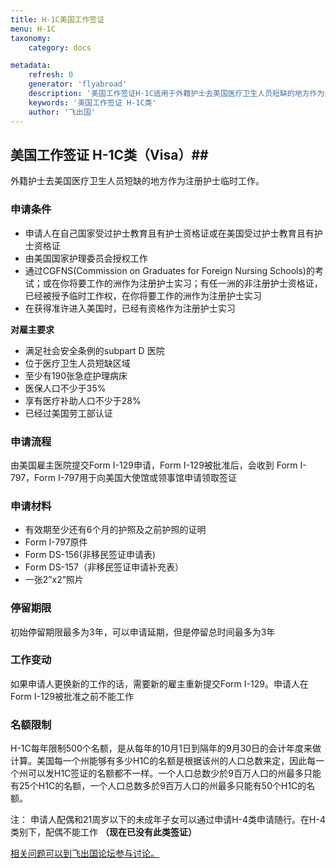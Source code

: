 ```yaml
---
title: H-1C美国工作签证 
menu: H-1C
taxonomy:
    category: docs

metadata:
    refresh: 0
    generator: 'flyabroad'
    description: '美国工作签证H-1C适用于外籍护士去美国医疗卫生人员短缺的地方作为注册护士临时工作。'
    keywords: '美国工作签证 H-1C类'
    author: '飞出国'
---
```

## 美国工作签证 H-1C类（Visa）##

外籍护士去美国医疗卫生人员短缺的地方作为注册护士临时工作。

### 申请条件 ###

- 申请人在自己国家受过护士教育且有护士资格证或在美国受过护士教育且有护士资格证
- 由美国国家护理委员会授权工作
- 通过CGFNS(Commission on Graduates for Foreign Nursing Schools)的考试；或在你将要工作的洲作为注册护士实习；有任一洲的非注册护士资格证，已经被授予临时工作权，在你将要工作的洲作为注册护士实习
- 在获得准许进入美国时，已经有资格作为注册护士实习

**对雇主要求**

- 满足社会安全条例的subpart D 医院
- 位于医疗卫生人员短缺区域
- 至少有190张急症护理病床
- 医保人口不少于35%
- 享有医疗补助人口不少于28%
- 已经过美国劳工部认证

### 申请流程  ###

由美国雇主医院提交Form I-129申请，Form I-129被批准后，会收到 Form I-797，Form I-797用于向美国大使馆或领事馆申请领取签证

### 申请材料 ###

- 有效期至少还有6个月的护照及之前护照的证明
- Form I-797原件
- Form DS-156(非移民签证申请表)
- Form DS-157（非移民签证申请补充表）
- 一张2”x2”照片

### 停留期限 ##

初始停留期限最多为3年，可以申请延期，但是停留总时间最多为3年
### 工作变动 ###

如果申请人更换新的工作的话，需要新的雇主重新提交Form I-129。申请人在Form I-129被批准之前不能工作
### 名额限制 ###

H-1C每年限制500个名额，是从每年的10月1日到隔年的9月30日的会计年度来做计算。美国每一个州能够有多少H1C的名额是根据该州的人口总数来定，因此每一个州可以发H1C签证的名额都不一样。一个人口总数少於9百万人口的州最多只能有25个H1C的名额，一个人口总数多於9百万人口的州最多只能有50个H1C的名额。

注： 申请人配偶和21周岁以下的未成年子女可以通过申请H-4类申请随行。在H-4类别下，配偶不能工作 **（现在已没有此类签证）**

[相关问题可以到飞出国论坛参与讨论。](http://bbs.fcgvisa.com/t/?target=_blank)
